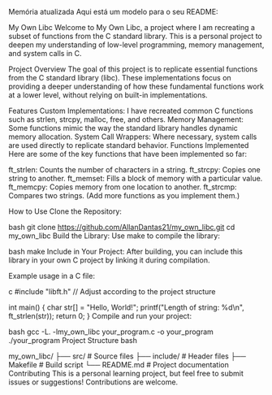 
Memória atualizada
Aqui está um modelo para o seu README:

My Own Libc
Welcome to My Own Libc, a project where I am recreating a subset of functions from the C standard library. This is a personal project to deepen my understanding of low-level programming, memory management, and system calls in C.

Project Overview
The goal of this project is to replicate essential functions from the C standard library (libc). These implementations focus on providing a deeper understanding of how these fundamental functions work at a lower level, without relying on built-in implementations.

Features
Custom Implementations: I have recreated common C functions such as strlen, strcpy, malloc, free, and others.
Memory Management: Some functions mimic the way the standard library handles dynamic memory allocation.
System Call Wrappers: Where necessary, system calls are used directly to replicate standard behavior.
Functions Implemented
Here are some of the key functions that have been implemented so far:

ft_strlen: Counts the number of characters in a string.
ft_strcpy: Copies one string to another.
ft_memset: Fills a block of memory with a particular value.
ft_memcpy: Copies memory from one location to another.
ft_strcmp: Compares two strings.
(Add more functions as you implement them.)

How to Use
Clone the Repository:

bash
git clone https://github.com/AllanDantas21/my_own_libc.git
cd my_own_libc
Build the Library: Use make to compile the library:

bash
make
Include in Your Project: After building, you can include this library in your own C project by linking it during compilation.

Example usage in a C file:

c
#include "libft.h"  // Adjust according to the project structure

int main() {
    char str[] = "Hello, World!";
    printf("Length of string: %d\n", ft_strlen(str));
    return 0;
}
Compile and run your project:

bash
gcc -L. -lmy_own_libc your_program.c -o your_program
./your_program
Project Structure
bash

my_own_libc/
├── src/             # Source files
├── include/         # Header files
├── Makefile         # Build script
└── README.md        # Project documentation
Contributing
This is a personal learning project, but feel free to submit issues or suggestions! Contributions are welcome.